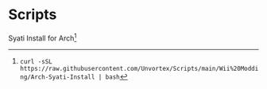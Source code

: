 # Scripts
Syati Install for Arch[^1]

[^1]:`curl -sSL https://raw.githubusercontent.com/Unvortex/Scripts/main/Wii%20Modding/Arch-Syati-Install | bash`
